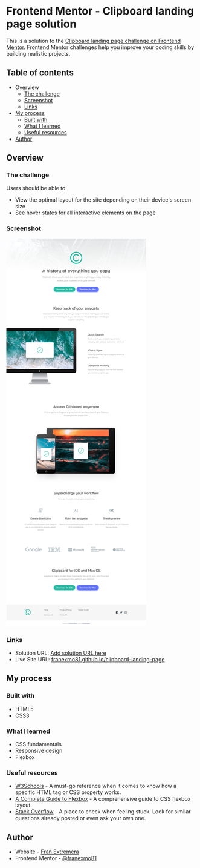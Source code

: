 # Frontend Mentor - Clipboard landing page solution

This is a solution to the [Clipboard landing page challenge on Frontend Mentor](https://www.frontendmentor.io/challenges/clipboard-landing-page-5cc9bccd6c4c91111378ecb9). Frontend Mentor challenges help you improve your coding skills by building realistic projects. 

## Table of contents

- [Overview](#overview)
  - [The challenge](#the-challenge)
  - [Screenshot](#screenshot)
  - [Links](#links)
- [My process](#my-process)
  - [Built with](#built-with)
  - [What I learned](#what-i-learned)
  - [Useful resources](#useful-resources)
- [Author](#author)

## Overview

### The challenge

Users should be able to:

- View the optimal layout for the site depending on their device's screen size
- See hover states for all interactive elements on the page

### Screenshot

![](./screenshot.png)

### Links

- Solution URL: [Add solution URL here](https://your-solution-url.com)
- Live Site URL: [franexmo81.github.io/clipboard-landing-page](https://franexmo81.github.io/clipboard-landing-page)

## My process

### Built with

- HTML5
- CSS3

### What I learned

- CSS fundamentals
- Responsive design
- Flexbox

### Useful resources

- [W3Schools](https://www.w3schools.com/) - A must-go reference when it comes to know how a specific HTML tag or CSS property works.
- [A Complete Guide to Flexbox](https://css-tricks.com/snippets/css/a-guide-to-flexbox/) - A comprehensive guide to CSS flexbox layout.
- [Stack Overflow](https://stackoverflow.com//) - A place to check when feeling stuck. Look for similar questions already posted or even ask your own one.

## Author

- Website - [Fran Extremera](http://franextremera.com/)
- Frontend Mentor - [@franexmo81](https://www.frontendmentor.io/profile/franexmo81)
